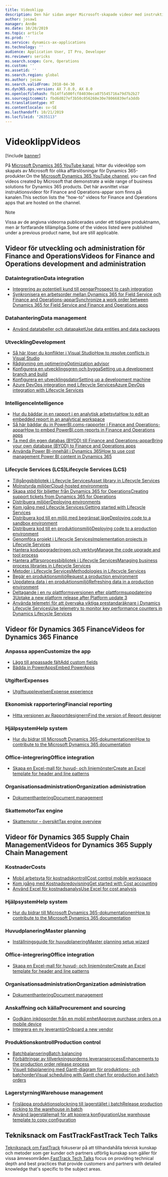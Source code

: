 ```yaml
---
title: Videoklipp
description: Den här sidan anger Microsoft-skapade videor med instruktioner och tekniksnack om Finance and Operations-appar som är tillgängliga på YouTube och andra platser.
author: josaw1
manager: AnnBe
ms.date: 10/20/2019
ms.topic: article
ms.prod: ''
ms.service: dynamics-ax-applications
ms.technology: ''
audience: Application User, IT Pro, Developer
ms.reviewer: sericks
ms.search.scope: Core, Operations
ms.custom: ''
ms.assetid: ''
ms.search.region: global
ms.author: josaw
ms.search.validFrom: 2018-04-30
ms.dyn365.ops.version: AX 7.0.0, AX 8.0
ms.openlocfilehash: fb14ffa500fcf84030eca075545716a79d7b2b27
ms.sourcegitcommit: fbd6d027ef3b50c056260e30e78066839efa3ddb
ms.translationtype: HT
ms.contentlocale: sv-SE
ms.lasthandoff: 10/21/2019
ms.locfileid: "2635113"
---
```

# <a name="videos"></a><span data-ttu-id="f54c0-103">Videoklipp</span><span class="sxs-lookup"><span data-stu-id="f54c0-103">Videos</span></span> 

[!include [banner](../includes/banner.md)]

<span data-ttu-id="f54c0-104">På [Microsoft Dynamics 365 YouTube kanal](https://www.youtube.com/channel/UCJGCg4rB3QSs8y_1FquelBQ), hittar du videoklipp som skapats av Microsoft för olika affärslösningar för Dynamics 365-produkter.</span><span class="sxs-lookup"><span data-stu-id="f54c0-104">On the [Microsoft Dynamics 365 YouTube channel](https://www.youtube.com/channel/UCJGCg4rB3QSs8y_1FquelBQ), you can find videos created by Microsoft that demonstrate a wide range of business solutions for Dynamics 365 products.</span></span> <span data-ttu-id="f54c0-105">Det här avsnittet visar instruktionsvideor för Finance and Operations-appar som finns på kanalen.</span><span class="sxs-lookup"><span data-stu-id="f54c0-105">This section lists the "how-to" videos for Finance and Operations apps that are hosted on the channel.</span></span>

> [!Note]
> <span data-ttu-id="f54c0-106">Vissa av de angivna videorna publicerades under ett tidigare produktnamn, men är fortfarande tillämpliga.</span><span class="sxs-lookup"><span data-stu-id="f54c0-106">Some of the videos listed were published under a previous product name, but are still applicable.</span></span>

## <a name="videos-for-finance-and-operations-development-and-administration"></a><span data-ttu-id="f54c0-107">Videor för utveckling och administration för Finance and Operations</span><span class="sxs-lookup"><span data-stu-id="f54c0-107">Videos for Finance and Operations development and administration</span></span>

### <a name="data-integration"></a><span data-ttu-id="f54c0-108">Dataintegration</span><span class="sxs-lookup"><span data-stu-id="f54c0-108">Data integration</span></span>

- [<span data-ttu-id="f54c0-109">Integrering av potentiell kund till pengar</span><span class="sxs-lookup"><span data-stu-id="f54c0-109">Prospect to cash integration</span></span>](https://youtu.be/AVV9x5x-XCg)
- [<span data-ttu-id="f54c0-110">Synkronisera en arbetsorder mellan Dynamics 365 for Field Service och Finance and Operations-appar</span><span class="sxs-lookup"><span data-stu-id="f54c0-110">Synchronize a work order between Dynamics 365 for Field Service and Finance and Operations apps</span></span>](https://www.youtube.com/watch?v=46ylO7raZAo&feature=youtu.be)

### <a name="data-management"></a><span data-ttu-id="f54c0-111">Datahantering</span><span class="sxs-lookup"><span data-stu-id="f54c0-111">Data management</span></span>

- [<span data-ttu-id="f54c0-112">Använd datatabeller och datapaket</span><span class="sxs-lookup"><span data-stu-id="f54c0-112">Use data entities and data packages</span></span>](https://www.youtube.com/watch?v=UCyzbA41j8g&feature=youtu.be)

### <a name="development"></a><span data-ttu-id="f54c0-113">Utveckling</span><span class="sxs-lookup"><span data-stu-id="f54c0-113">Development</span></span>

- [<span data-ttu-id="f54c0-114">Så här löser du konflikter i Visual Studio</span><span class="sxs-lookup"><span data-stu-id="f54c0-114">How to resolve conflicts in Visual Studio</span></span>](https://youtu.be/4rxO0zUN2zU)
- [<span data-ttu-id="f54c0-115">Rådgivning om optimering</span><span class="sxs-lookup"><span data-stu-id="f54c0-115">Optimization advisor</span></span>](https://www.youtube.com/watch?v=MRsAzgFCUSQ&t=4s)
- [<span data-ttu-id="f54c0-116">Konfigurera en utvecklingsgren och bygga</span><span class="sxs-lookup"><span data-stu-id="f54c0-116">Setting up a development branch and build</span></span>](https://www.youtube.com/watch?v=qXLd-NMx9OY)
- [<span data-ttu-id="f54c0-117">Konfigurera en utvecklingsdator</span><span class="sxs-lookup"><span data-stu-id="f54c0-117">Setting up a development machine</span></span>](https://www.youtube.com/watch?v=cqp9MetfiyM)
- [<span data-ttu-id="f54c0-118">Azure DevOps integration med Lifecycle Services</span><span class="sxs-lookup"><span data-stu-id="f54c0-118">Azure DevOps integration with Lifecycle Services</span></span>](https://www.youtube.com/watch?v=0QyyyUp1zHQ&t=1s)

### <a name="intelligence"></a><span data-ttu-id="f54c0-119">Intelligence</span><span class="sxs-lookup"><span data-stu-id="f54c0-119">Intelligence</span></span>

- [<span data-ttu-id="f54c0-120">Hur du bäddar in en rapport i en analytisk arbetsyta</span><span class="sxs-lookup"><span data-stu-id="f54c0-120">How to edit an embedded report in an analytical workspace</span></span>](https://youtu.be/_8WlwmSggcQ)
- [<span data-ttu-id="f54c0-121">Så här bäddar du in PowerBI.coms-rapporter i Finance and Operations-appar</span><span class="sxs-lookup"><span data-stu-id="f54c0-121">How to embed PowerBI.com reports in Finance and Operations apps</span></span>](https://youtu.be/gGWuNJDoi-M)
- [<span data-ttu-id="f54c0-122">Ta med din egen databas (BYOD) till Finance and Operations-appar</span><span class="sxs-lookup"><span data-stu-id="f54c0-122">Bring your own database (BYOD) to Finance and Operations apps</span></span>](https://www.youtube.com/watch?v=-MaxtBJu2_o&feature=youtu.be)
- [<span data-ttu-id="f54c0-123">Använda Power BI-innehåll i Dynamics 365</span><span class="sxs-lookup"><span data-stu-id="f54c0-123">How to use cost management Power BI content in Dynamics 365</span></span>](https://www.youtube.com/watch?v=5jWHnM_C7WM&feature=youtu.be)

### <a name="lifecycle-services-lcs"></a><span data-ttu-id="f54c0-124">Lifecycle Services (LCS)</span><span class="sxs-lookup"><span data-stu-id="f54c0-124">Lifecycle Services (LCS)</span></span>

- [<span data-ttu-id="f54c0-125">Tillgångsbibliotek i Lifecycle Services</span><span class="sxs-lookup"><span data-stu-id="f54c0-125">Asset library in Lifecycle Services</span></span>](https://www.youtube.com/watch?v=z-2xMRa1nOs)
- [<span data-ttu-id="f54c0-126">Molnstyrda miljöer</span><span class="sxs-lookup"><span data-stu-id="f54c0-126">Cloud-hosted environments</span></span>](https://www.youtube.com/watch?v=igjVt1lbyLQ&t=17s)
- [<span data-ttu-id="f54c0-127">Skapa stöd för biljetter från Dynamics 365 for Operations</span><span class="sxs-lookup"><span data-stu-id="f54c0-127">Creating support tickets from Dynamics 365 for Operations</span></span>](https://www.youtube.com/watch?v=avENUYBTBlA&t=2s)
- [<span data-ttu-id="f54c0-128">Distribuera miljöer</span><span class="sxs-lookup"><span data-stu-id="f54c0-128">Deploying environments</span></span>](https://www.youtube.com/watch?v=FUROjGuhQEA&t=68s)
- [<span data-ttu-id="f54c0-129">Kom igång med Lifecycle Services:</span><span class="sxs-lookup"><span data-stu-id="f54c0-129">Getting started with Lifecycle Services</span></span>](https://www.youtube.com/watch?v=qLBjKAPaqN4&t=24s)
- [<span data-ttu-id="f54c0-130">Distribuera kod till en miljö med begränsat läge</span><span class="sxs-lookup"><span data-stu-id="f54c0-130">Deploying code to a sandbox environment</span></span>](https://www.youtube.com/watch?v=5azLeOO078k)
- [<span data-ttu-id="f54c0-131">Distribuera kod till en produktionsmiljö</span><span class="sxs-lookup"><span data-stu-id="f54c0-131">Deploying code to a production environment</span></span>](https://www.youtube.com/watch?v=ogXo-saZkmE&t=2s)
- [<span data-ttu-id="f54c0-132">Genomföra projekt i Lifecycle Services</span><span class="sxs-lookup"><span data-stu-id="f54c0-132">Implementation projects in Lifecycle Services</span></span>](https://www.youtube.com/watch?v=V1vVOgcTuw4&t=18s)
- [<span data-ttu-id="f54c0-133">Hantera koduppgraderingen och verktyg</span><span class="sxs-lookup"><span data-stu-id="f54c0-133">Manage the code upgrade and tool process</span></span>](https://www.youtube.com/watch?v=M-AtR6ocYM8&feature=youtu.be)
- [<span data-ttu-id="f54c0-134">Hantera affärsprocessbibliotek i Lifecycle Services</span><span class="sxs-lookup"><span data-stu-id="f54c0-134">Managing business process libraries in Lifecycle Services</span></span>](https://www.youtube.com/watch?v=S5msxj-2-x0)
- [<span data-ttu-id="f54c0-135">Metoder i Lifecycle Services</span><span class="sxs-lookup"><span data-stu-id="f54c0-135">Methodologies in Lifecycle Services</span></span>](https://www.youtube.com/watch?v=YRMJ15DvgZ8)
- [<span data-ttu-id="f54c0-136">Begär en produktionsmiljö</span><span class="sxs-lookup"><span data-stu-id="f54c0-136">Request a production environment</span></span>](https://www.youtube.com/watch?v=5j1GapLr3MY&feature=youtu.be)
- [<span data-ttu-id="f54c0-137">Uppdatera data i en produktionsmiljö</span><span class="sxs-lookup"><span data-stu-id="f54c0-137">Refreshing data in a production environment</span></span>](https://www.youtube.com/watch?v=VCd5SgkYPTw)
- [<span data-ttu-id="f54c0-138">Deltagande i en ny plattformsversionen efter plattformsuppdatering 3</span><span class="sxs-lookup"><span data-stu-id="f54c0-138">Uptake a new platform release after Platform update 3</span></span>](https://www.youtube.com/watch?v=nkiKP2Au6OQ&feature=youtu.be)
- [<span data-ttu-id="f54c0-139">Använda telemetri för att övervaka viktiga prestandaräknare i Dynamics Lifecycle Services</span><span class="sxs-lookup"><span data-stu-id="f54c0-139">Use telemetry to monitor key performance counters in Dynamics Lifecycle Services</span></span>](https://www.youtube.com/watch?v=18u6SC8GeFY&feature=youtu.be)


## <a name="videos-for-dynamics-365-finance"></a><span data-ttu-id="f54c0-140">Videor för Dynamics 365 Finance</span><span class="sxs-lookup"><span data-stu-id="f54c0-140">Videos for Dynamics 365 Finance</span></span>

### <a name="customize-the-app"></a><span data-ttu-id="f54c0-141">Anpassa appen</span><span class="sxs-lookup"><span data-stu-id="f54c0-141">Customize the app</span></span>
- [<span data-ttu-id="f54c0-142">Lägg till anpassade fält</span><span class="sxs-lookup"><span data-stu-id="f54c0-142">Add custom fields</span></span>](https://www.youtube.com/watch?v=gWSGZI9Vtnc)
- [<span data-ttu-id="f54c0-143">Bädda in PowerApps</span><span class="sxs-lookup"><span data-stu-id="f54c0-143">Embed PowerApps</span></span>](https://www.youtube.com/watch?v=x3qyA1bH-NY)

### <a name="expenses"></a><span data-ttu-id="f54c0-144">Utgifter</span><span class="sxs-lookup"><span data-stu-id="f54c0-144">Expenses</span></span>
- [<span data-ttu-id="f54c0-145">Utgiftsupplevelsen</span><span class="sxs-lookup"><span data-stu-id="f54c0-145">Expense experience</span></span>](https://youtu.be/Ocy-MsTvEE0)

### <a name="financial-reporting"></a><span data-ttu-id="f54c0-146">Ekonomisk rapportering</span><span class="sxs-lookup"><span data-stu-id="f54c0-146">Financial reporting</span></span>
- [<span data-ttu-id="f54c0-147">Hitta versionen av Rapportdesignern</span><span class="sxs-lookup"><span data-stu-id="f54c0-147">Find the version of Report designer</span></span>](https://www.youtube.com/embed/icfA5Q3kp4w)

### <a name="help-system"></a><span data-ttu-id="f54c0-148">Hjälpsystem</span><span class="sxs-lookup"><span data-stu-id="f54c0-148">Help system</span></span>

- [<span data-ttu-id="f54c0-149">Hur du bidrar till Microsoft Dynamics 365-dokumentationen</span><span class="sxs-lookup"><span data-stu-id="f54c0-149">How to contribute to the Microsoft Dynamics 365 documentation</span></span>](https://youtu.be/m5djioozRbg)

### <a name="office-integration"></a><span data-ttu-id="f54c0-150">Office-integrering</span><span class="sxs-lookup"><span data-stu-id="f54c0-150">Office integration</span></span>

- [<span data-ttu-id="f54c0-151">Skapa en Excel-mall för huvud- och linjemönster</span><span class="sxs-lookup"><span data-stu-id="f54c0-151">Create an Excel template for header and line patterns</span></span>](https://www.youtube.com/watch?v=RTicLb-6dbI&feature=youtu.be)

### <a name="organization-administration"></a><span data-ttu-id="f54c0-152">Organisationsadministration</span><span class="sxs-lookup"><span data-stu-id="f54c0-152">Organization administration</span></span>

- [<span data-ttu-id="f54c0-153">Dokumenthantering</span><span class="sxs-lookup"><span data-stu-id="f54c0-153">Document management</span></span>](https://www.youtube.com/watch?v=p4rl1CkiLN4&feature=youtu.be)

### <a name="tax-engine"></a><span data-ttu-id="f54c0-154">Skattemotor</span><span class="sxs-lookup"><span data-stu-id="f54c0-154">Tax engine</span></span>

- [<span data-ttu-id="f54c0-155">Skattemotor – översikt</span><span class="sxs-lookup"><span data-stu-id="f54c0-155">Tax engine overview</span></span>](https://www.youtube.com/watch?v=jAFpEBOtNWI&feature=youtu.be)


## <a name="videos-for-dynamics-365-supply-chain-management"></a><span data-ttu-id="f54c0-156">Videor för Dynamics 365 Supply Chain Management</span><span class="sxs-lookup"><span data-stu-id="f54c0-156">Videos for Dynamics 365 Supply Chain Management</span></span>

### <a name="costs"></a><span data-ttu-id="f54c0-157">Kostnader</span><span class="sxs-lookup"><span data-stu-id="f54c0-157">Costs</span></span>
- [<span data-ttu-id="f54c0-158">Mobil arbetsyta för kostnadskontroll</span><span class="sxs-lookup"><span data-stu-id="f54c0-158">Cost control mobile workspace</span></span>](https://youtu.be/imsuTg8rUVk)
- [<span data-ttu-id="f54c0-159">Kom igång med Kostnadsredovisning</span><span class="sxs-lookup"><span data-stu-id="f54c0-159">Get started with Cost accounting</span></span>](https://youtu.be/1pUDtJQZ8FU)
- [<span data-ttu-id="f54c0-160">Använd Excel för kostnadsanalys</span><span class="sxs-lookup"><span data-stu-id="f54c0-160">Use Excel for cost analysis</span></span>](https://youtu.be/-HKHYdClvx8)

### <a name="help-system"></a><span data-ttu-id="f54c0-161">Hjälpsystem</span><span class="sxs-lookup"><span data-stu-id="f54c0-161">Help system</span></span>

- [<span data-ttu-id="f54c0-162">Hur du bidrar till Microsoft Dynamics 365-dokumentationen</span><span class="sxs-lookup"><span data-stu-id="f54c0-162">How to contribute to the Microsoft Dynamics 365 documentation</span></span>](https://youtu.be/m5djioozRbg)

### <a name="master-planning"></a><span data-ttu-id="f54c0-163">Huvudplanering</span><span class="sxs-lookup"><span data-stu-id="f54c0-163">Master planning</span></span>
- [<span data-ttu-id="f54c0-164">Inställningsguide för huvudplanering</span><span class="sxs-lookup"><span data-stu-id="f54c0-164">Master planning setup wizard</span></span>](https://youtu.be/c-e6n-8rZb4)

### <a name="office-integration"></a><span data-ttu-id="f54c0-165">Office-integrering</span><span class="sxs-lookup"><span data-stu-id="f54c0-165">Office integration</span></span>

- [<span data-ttu-id="f54c0-166">Skapa en Excel-mall för huvud- och linjemönster</span><span class="sxs-lookup"><span data-stu-id="f54c0-166">Create an Excel template for header and line patterns</span></span>](https://www.youtube.com/watch?v=RTicLb-6dbI&feature=youtu.be)

### <a name="organization-administration"></a><span data-ttu-id="f54c0-167">Organisationsadministration</span><span class="sxs-lookup"><span data-stu-id="f54c0-167">Organization administration</span></span>

- [<span data-ttu-id="f54c0-168">Dokumenthantering</span><span class="sxs-lookup"><span data-stu-id="f54c0-168">Document management</span></span>](https://www.youtube.com/watch?v=p4rl1CkiLN4&feature=youtu.be)

### <a name="procurement-and-sourcing"></a><span data-ttu-id="f54c0-169">Anskaffning och källa</span><span class="sxs-lookup"><span data-stu-id="f54c0-169">Procurement and sourcing</span></span>

- [<span data-ttu-id="f54c0-170">Godkänn inköpsorder från en mobil enhet</span><span class="sxs-lookup"><span data-stu-id="f54c0-170">Approve purchase orders on a mobile device</span></span>](https://youtu.be/gZ-gOlJe7H8)
- [<span data-ttu-id="f54c0-171">Integrera en ny leverantör</span><span class="sxs-lookup"><span data-stu-id="f54c0-171">Onboard a new vendor</span></span>](https://www.youtube.com/watch?v=0KUc3AGaTKk&feature=youtu.be)

### <a name="production-control"></a><span data-ttu-id="f54c0-172">Produktionskontroll</span><span class="sxs-lookup"><span data-stu-id="f54c0-172">Production control</span></span>

- [<span data-ttu-id="f54c0-173">Batchbalansering</span><span class="sxs-lookup"><span data-stu-id="f54c0-173">Batch balancing</span></span>](https://www.youtube.com/watch?v=4SNLWsU9KyI&feature=youtu.be)
- [<span data-ttu-id="f54c0-174">Förbättringar av tillverkningsorderns leveransprocess</span><span class="sxs-lookup"><span data-stu-id="f54c0-174">Enhancements to the production order release process</span></span>](https://www.youtube.com/watch?v=Rm3ojAz6Zu0&feature=youtu.be)
- [<span data-ttu-id="f54c0-175">Visuell tidsplanering med Gantt-diagram för produktions- och batchorder</span><span class="sxs-lookup"><span data-stu-id="f54c0-175">Visual scheduling with Gantt chart for production and batch orders</span></span>](https://youtu.be/BtbuShkGj4I)


### <a name="warehouse-management"></a><span data-ttu-id="f54c0-176">Lagerstyrning</span><span class="sxs-lookup"><span data-stu-id="f54c0-176">Warehouse management</span></span>

- [<span data-ttu-id="f54c0-177">Frisläppa produktionsplockning till lagerstället i batch</span><span class="sxs-lookup"><span data-stu-id="f54c0-177">Release production picking to the warehouse in batch</span></span>](https://youtu.be/8urAJn50dQ8)
- [<span data-ttu-id="f54c0-178">Använd lagerställemall för att kopiera konfiguration</span><span class="sxs-lookup"><span data-stu-id="f54c0-178">Use warehouse template to copy configuration</span></span>](https://www.youtube.com/watch?v=K2WIfFlqJYs&feature=youtu.be)

## <a name="fasttrack-tech-talks"></a><span data-ttu-id="f54c0-179">Tekniksnack om FastTrack</span><span class="sxs-lookup"><span data-stu-id="f54c0-179">FastTrack Tech Talks</span></span>

<span data-ttu-id="f54c0-180">[Tekniksnack om FastTrack](https://community.dynamics.com/365/b/techtalks?c=Finance%20and%20Operations) fokuserar på att tillhandahålla teknisk kunskap och metoder som ger kunder och partners utförlig kunskap som gäller för vissa ämnesområden.</span><span class="sxs-lookup"><span data-stu-id="f54c0-180">[FastTrack Tech Talks](https://community.dynamics.com/365/b/techtalks?c=Finance%20and%20Operations) focus on providing technical depth and best practices that provide customers and partners with detailed knowledge that's specific to the subject areas.</span></span>


